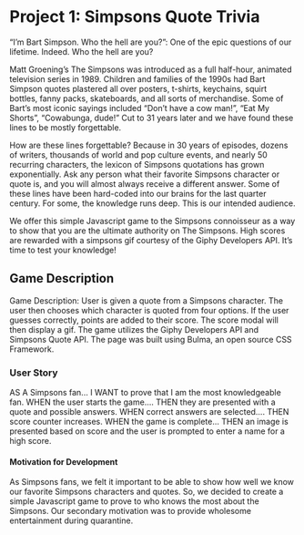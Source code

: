 # Project 1: Simpsons Quote Trivia

“I’m Bart Simpson. Who the hell are you?”: One of the epic questions of our lifetime. Indeed. Who the hell are you?

Matt Groening’s The Simpsons was introduced as a full half-hour, animated television series in 1989. Children and families of the 1990s had Bart Simpson quotes plastered all over posters, t-shirts, keychains, squirt bottles, fanny packs, skateboards, and all sorts of merchandise. Some of Bart’s most iconic sayings included “Don’t have a cow man!”, “Eat My Shorts”, “Cowabunga, dude!” Cut to 31 years later and we have found these lines to be mostly forgettable.

How are these lines forgettable? Because in 30 years of episodes, dozens of writers, thousands of world and pop culture events, and nearly 50 recurring characters, the lexicon of Simpsons quotations has grown exponentially. Ask any person what their favorite Simpsons character or quote is, and you will almost always receive a different answer. Some of these lines have been hard-coded into our brains for the last quarter century. For some, the knowledge runs deep. This is our intended audience.

We offer this simple Javascript game to the Simpsons connoisseur as a way to show that you are the ultimate authority on The Simpsons. High scores are rewarded with a simpsons gif courtesy of the Giphy Developers API. It’s time to test your knowledge!

## Game Description

Game Description: User is given a quote from a Simpsons character. The user then chooses which character is quoted from four options. If the user guesses correctly, points are added to their score. The score modal will then display a gif. The game utilizes the Giphy Developers API and Simpsons Quote API. The page was built using Bulma, an open source CSS Framework.

### User Story

AS A Simpsons fan...
I WANT to prove that I am the most knowledgeable fan.
WHEN the user starts the game….
THEN they are presented with a quote and possible answers.
WHEN correct answers are selected….
THEN score counter increases.
WHEN the game is complete...
THEN an image is presented based on score and the user is prompted to enter a name for a high score.

#### Motivation for Development

As Simpsons fans, we felt it important to be able to show how well we know our favorite Simpsons characters and quotes. So, we decided to create a simple Javascript game to prove to who knows the most about the Simpsons. Our secondary motivation was to provide wholesome entertainment during quarantine.
